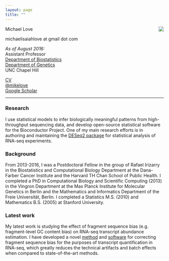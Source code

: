 ```yaml
---
layout: page
title: ""
---
```


<!-- {% include JB/setup %} -->

Michael Love <img style="float: right;" src="http://mikelove.nfshost.com/img/michaellove_sm.jpg"> <br>

michaelisaiahlove at gmail dot com <br>

*As of August 2016:*<br>
Assistant Professor <br>
[Department of Biostatistics](http://sph.unc.edu/bios/biostatistics/) <br>
[Department of Genetics](http://www.med.unc.edu/genetics/) <br>
UNC Chapel Hill

[CV](http://mikelove.nfshost.com/cv/love2015.pdf) <br>
[@mikelove](http://twitter.com/mikelove) <br>
[Google Scholar](https://scholar.google.com/citations?user=vzXv764AAAAJ)

---

### Research

I use statistical models to infer biologically meaningful
patterns from high-throughput sequencing data, and develop
open-source statistical software for the Bioconductor Project.
One of my main research efforts is in authoring and maintaining the
[DESeq2 package](http://bioconductor.org/packages/DESeq2) for statistical
analysis of RNA-seq experiments.

### Background

From 2013-2016, I was a Postdoctoral Fellow in the group of
Rafael Irizarry in the Biostatistics and Computational Biology
Department at the Dana-Farber Cancer Institute and the Harvard
TH Chan School of Public Health.
I completed a PhD in Computational Biology and Scientific Computing
(2013) in the Vingron Department at the Max Planck Institute for
Molecular Genetics in Berlin and the Mathematics and Informatics
Department of the Freie Universität, Berlin.  I completed a Statistics
M.S. (2010) and Mathematics B.S. (2005) at Stanford University.

### Latest work

My latest work is studying the effect of fragment sequence bias
(e.g. fragment-level GC content bias) on
RNA-seq transcript abundance estimation. I have developed a novel
[method](http://biorxiv.org/content/early/2015/08/28/025767) and
[software](http://github.com/mikelove/alpine) for correcting fragment
sequence bias for the purposes of transcript quantification in
RNA-seq, which greatly reduces the technical artifacts and batch
effects when compared to state-of-the-art methods.
